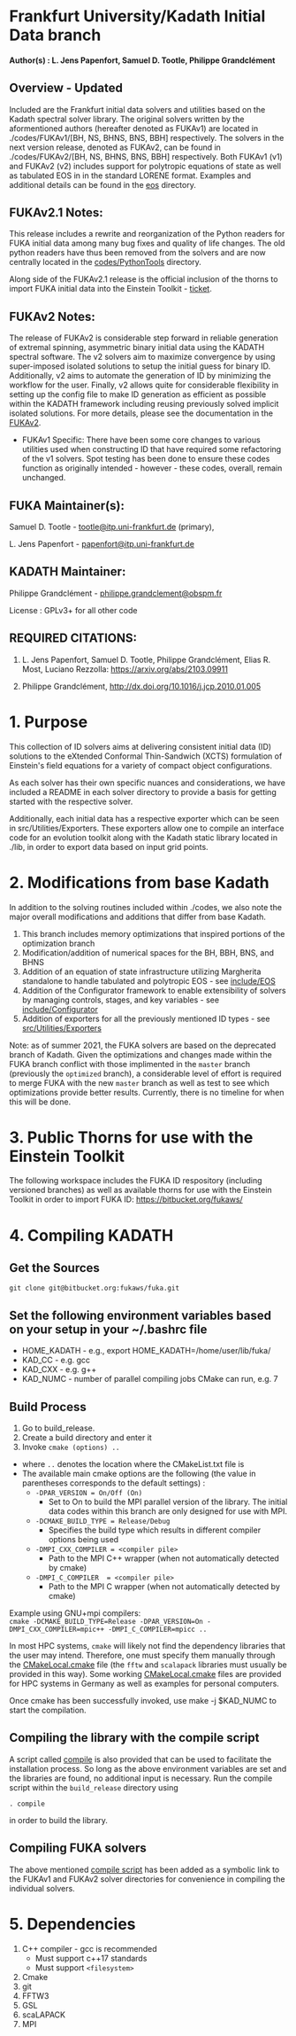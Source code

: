 # Frankfurt University/Kadath Initial Data branch
#### Author(s)    : L. Jens Papenfort, Samuel D. Tootle, Philippe Grandclément

## Overview - Updated
Included are the Frankfurt initial data solvers and utilities based on the Kadath
  spectral solver library.  The original solvers written by the aformentioned authors
  (hereafter denoted as FUKAv1) are located in ./codes/FUKAv1/[BH, NS, BHNS, BNS, BBH] respectively.
  The solvers in the next version release, denoted as FUKAv2, can be found in ./codes/FUKAv2/[BH, NS, BHNS, BNS, BBH] respectively.
	Both FUKAv1 (v1) and FUKAv2 (v2) includes support for polytropic equations of state as well as tabulated EOS in
  in the standard LORENE format.  Examples and additional details can be found in the [eos](https://bitbucket.org/fukaws/fuka/src/fuka/eos/) directory.

## FUKAv2.1 Notes:
This release includes a rewrite and reorganization of the Python readers for FUKA initial data among many bug fixes and quality of life changes.
The old python readers have thus been removed from the solvers and are now centrally located in the [codes/PythonTools](https://bitbucket.org/fukaws/fuka/src/fuka/codes/PythonTools) directory.

Along side of the FUKAv2.1 release is the official inclusion of the thorns to import FUKA initial data into the Einstein Toolkit - [ticket](https://bitbucket.org/einsteintoolkit/tickets/issues/2692/inclusion-of-fuka-importer-thorns).

## FUKAv2 Notes: 
The release of FUKAv2 is considerable step forward in reliable generation of extremal spinning, asymmetric
binary initial data using the KADATH spectral software.  The v2 solvers aim to maximize convergence by using super-imposed
isolated solutions to setup the initial guess for binary ID.  Additionally, v2 aims to automate the generation of ID by minimizing
the workflow for the user.  Finally, v2 allows quite for considerable flexibility in setting up the config file to make ID generation 
as efficient as possible within the KADATH framework including reusing previously solved implicit isolated solutions.  For more details,
please see the documentation in the [FUKAv2](https://bitbucket.org/fukaws/fuka/src/fuka/codes/FUKAv2/).

  - FUKAv1 Specific: There have been some core changes to various utilities used when constructing ID that have required some refactoring of the v1 solvers.  Spot testing has been done to ensure these codes function as originally intended - however - these codes, overall, remain unchanged.
  
## FUKA Maintainer(s):  

Samuel D. Tootle - tootle@itp.uni-frankfurt.de (primary),  

L. Jens Papenfort - papenfort@itp.uni-frankfurt.de  

## KADATH Maintainer:
Philippe Grandclément - philippe.grandclement@obspm.fr

License      : GPLv3+ for all other code  

## REQUIRED CITATIONS:

1) L. Jens Papenfort, Samuel D. Tootle, Philippe Grandclément, Elias R. Most, Luciano Rezzolla: https://arxiv.org/abs/2103.09911  
  
2) Philippe Grandclément, http://dx.doi.org/10.1016/j.jcp.2010.01.005  

# 1. Purpose

This collection of ID solvers aims at delivering consistent initial data (ID)
solutions to the eXtended Conformal Thin-Sandwich (XCTS) formulation of
Einstein's field equations for a variety of compact object configurations.
  
As each solver has their own specific nuances and considerations, we have included
a README in each solver directory to provide a basis for getting started with the 
respective solver.  
  
Additionally, each initial data has a respective exporter which can be seen 
in src/Utilities/Exporters.  These exporters allow one to compile an interface code 
for an evolution toolkit along with the Kadath static library located in ./lib, in 
order to export data based on input grid points.  

# 2. Modifications from base Kadath

In addition to the solving routines included within ./codes, we also note the major overall modifications 
and additions that differ from base Kadath.  
1.  This branch includes memory optimizations that inspired portions of the optimization branch  
2.  Modification/addition of numerical spaces for the BH, BBH, BNS, and BHNS  
3.  Addition of an equation of state infrastructure utilizing Margherita standalone to handle
tabulated and polytropic EOS - see [include/EOS](https://bitbucket.org/fukaws/fuka/src/fuka/include/EOS)  
4.  Addition of the Configurator framework to enable extensibility of solvers by managing controls,
stages, and key variables - see [include/Configurator](https://bitbucket.org/fukaws/fuka/src/fuka/include/Configurator)  
5.  Addition of exporters for all the previously mentioned ID types - see [src/Utilities/Exporters](https://bitbucket.org/fukaws/fuka/src/fuka/src/Utilities/Exporters)

Note: as of summer 2021, the FUKA solvers are based on the deprecated branch of Kadath.  Given the optimizations and changes made
within the FUKA branch conflict with those implimented in the `master` branch (previously the `optimized` branch), a considerable
level of effort is required to merge FUKA with the new `master` branch as well as test to see which optimizations provide better results.
Currently, there is no timeline for when this will be done.

# 3. Public Thorns for use with the Einstein Toolkit

The following workspace includes the FUKA ID respository (including versioned branches) 
as well as available thorns for use with the Einstein Toolkit in order to import FUKA ID:
https://bitbucket.org/fukaws/



# 4. Compiling KADATH

## Get the Sources

`git clone git@bitbucket.org:fukaws/fuka.git`

## Set the following environment variables based on your setup in your ~/.bashrc file

- HOME_KADATH - e.g., export HOME_KADATH=/home/user/lib/fuka/
- KAD_CC - e.g. gcc
- KAD_CXX - e.g. g++
- KAD_NUMC - number of parallel compiling jobs CMake can run, e.g. 7

## Build Process
1. Go to build_release.
1. Create a build directory and enter it
1. Invoke `cmake (options) ..`
  - where `..` denotes the location where the CMakeList.txt file is
  - The available main cmake options are the following (the value in parentheses corresponds to the default settings) :
    - `-DPAR_VERSION = On/Off (On)`
      - Set to On to build the MPI parallel version of the library. The initial data codes within this branch are only designed for use with MPI.
    - `-DCMAKE_BUILD_TYPE = Release/Debug`
      - Specifies the build type which results in different compiler options being used
    - `-DMPI_CXX_COMPILER = <compiler pile>`
      - Path to the MPI C++ wrapper (when not automatically detected by cmake)
    - `-DMPI_C_COMPILER  = <compiler pile>`
      - Path to the MPI C wrapper (when not automatically detected by cmake)

Example using GNU+mpi compilers:  
    `cmake -DCMAKE_BUILD_TYPE=Release -DPAR_VERSION=On -DMPI_CXX_COMPILER=mpic++ -DMPI_C_COMPILER=mpicc ..`

In most HPC systems, `cmake` will likely not find the dependency libraries that the user may intend.  Therefore,
one must specify them manually through the [CMakeLocal.cmake](https://bitbucket.org/fukaws/fuka/src/fuka/Cmake/CMakeLocal.cmake) file 
(the `fftw` and `scalapack` libraries must usually be provided in this way). 
Some working [CMakeLocal.cmake](https://bitbucket.org/fukaws/fuka/src/fuka/Cmake/CMakeLocal.cmake) files are provided for HPC systems in Germany as well
as examples for personal computers.

Once cmake has been successfully invoked, use make -j $KAD_NUMC to start the compilation.

## Compiling the library with the compile script

A script called [compile](https://bitbucket.org/fukaws/fuka/src/fuka/build_release/compile) is also provided that can be used to facilitate the installation process. So long as the above environment variables are set and the libraries are found, no additional input is necessary.
Run the compile script within the `build_release` directory using 

`. compile` 

in order to build the library.  

## Compiling FUKA solvers
The above mentioned [compile script](https://bitbucket.org/fukaws/fuka/src/fuka/build_release/compile) has been added as a symbolic link to the FUKAv1 and FUKAv2 solver directories for convenience in compiling the individual solvers.

# 5. Dependencies

1. C++ compiler - gcc is recommended
    - Must support c++17 standards
    - Must support `<filesystem>`
1. Cmake
1. git
1. FFTW3
1. GSL
1. scaLAPACK
1. MPI